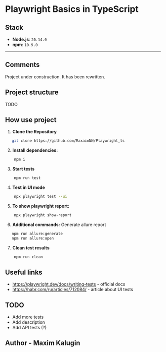 # **Playwright Basics in TypeScript**

## **Stack**
- **Node.js**: `20.14.0`
- **npm**: `10.9.0`

---

## **Comments**
Project under construction. It has been rewritten.

## Project structure
TODO

## **How use project**

1. **Clone the Repository**  

```bash
   git clone https://github.com/MaxainNN/Playwright_ts
```

2. **Install dependencies:**
```bash
    npm i
```    

3. **Start tests**
```bash
    npm run test
```     

4. **Test in UI mode**
```bash
    npx playwright test --ui
```   

5. **To show playwright report:**
```bash
    npx playwright show-report
```     
   
6. **Additional commands:**
Generate allure report
```bash
   npm run allure:generate
   npm run allure:open
```

7. **Clean test results** 
```bash
    npm run clean
```  

## **Useful links**
- https://playwright.dev/docs/writing-tests - official docs
- https://habr.com/ru/articles/712084/ - article about UI tests

## TODO
- Add more tests
- Add description
- Add API tests (?)

## Author - Maxim Kalugin